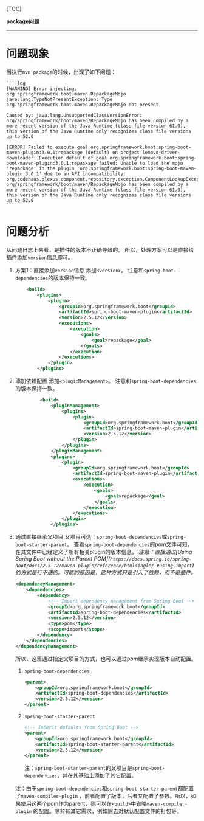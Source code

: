 [TOC]

**package问题**

---

# 问题现象

当执行`mvn package`的时候，出现了如下问题：

    ``` log
    [WARNING] Error injecting: org.springframework.boot.maven.RepackageMojo
    java.lang.TypeNotPresentException: Type org.springframework.boot.maven.RepackageMojo not present
    
    Caused by: java.lang.UnsupportedClassVersionError: org/springframework/boot/maven/RepackageMojo has been compiled by a more recent version of the Java Runtime (class file version 61.0), this version of the Java Runtime only recognizes class file versions up to 52.0
    
    [ERROR] Failed to execute goal org.springframework.boot:spring-boot-maven-plugin:3.0.1:repackage (default) on project lenovo-driver-downloader: Execution default of goal org.springframework.boot:spring-boot-maven-plugin:3.0.1:repackage failed: Unable to load the mojo 'repackage' in the plugin 'org.springframework.boot:spring-boot-maven-plugin:3.0.1' due to an API incompatibility: org.codehaus.plexus.component.repository.exception.ComponentLookupException: org/springframework/boot/maven/RepackageMojo has been compiled by a more recent version of the Java Runtime (class file version 61.0), this version of the Java Runtime only recognizes class file versions up to 52.0
    ```

# 问题分析

从问题日志上来看，是插件的版本不正确导致的。
所以，处理方案可以是直接给插件添加`version`信息即可。

1. 方案1：直接添加`version`信息
   添加`<version>`。
   注意和`spring-boot-dependencies`的版本保持一致。
    ```xml
        <build>
            <plugins>
                <plugin>
                    <groupId>org.springframework.boot</groupId>
                    <artifactId>spring-boot-maven-plugin</artifactId>
                    <version>2.5.12</version>
                    <executions>
                        <execution>
                            <goals>
                                <goal>repackage</goal>
                            </goals>
                        </execution>
                    </executions>
                </plugin>
            </plugins>
    ```
2. 添加依赖配置
   添加`<pluginManagement>`。
   注意和`spring-boot-dependencies`的版本保持一致。
   ```xml
            <build>
                <pluginManagement>
                    <plugins>
                        <plugin>
                            <groupId>org.springframework.boot</groupId>
                            <artifactId>spring-boot-maven-plugin</artifactId>
                            <version>2.5.12</version>
                        </plugin>
                    </plugins>
                </pluginManagement>
                <plugins>
                    <plugin>
                        <groupId>org.springframework.boot</groupId>
                        <artifactId>spring-boot-maven-plugin</artifactId>
                        <executions>
                            <execution>
                                <goals>
                                    <goal>repackage</goal>
                                </goals>
                            </execution>
                        </executions>
                    </plugin>
                </plugins>
    ```
3. 通过直接继承父项目
   父项目可选：`spring-boot-dependencies`或`spring-boot-starter-parent`。
   查看`spring-boot-dependencies`的pom文件可知，在其文件中已经定义了所有相关plugin的版本信息。
   *注意：直接通过[Using Spring Boot without the Parent POM](`https://docs.spring.io/spring-boot/docs/2.5.12/maven-plugin/reference/htmlsingle/ #using.import`)
   的方式是行不通的。可能的原因是，这种方式只是引入了依赖，而不是插件。*
    ```xml
    <dependencyManagement>
        <dependencies>
            <dependency>
                <!-- Import dependency management from Spring Boot -->
                <groupId>org.springframework.boot</groupId>
                <artifactId>spring-boot-dependencies</artifactId>
                <version>2.5.12</version>
                <type>pom</type>
                <scope>import</scope>
            </dependency>
        </dependencies>
    </dependencyManagement>
    ```
   所以，这里通过指定父项目的方式，也可以通过pom继承实现版本自动配置。
    1. `spring-boot-dependencies`
        ```xml
        <parent>
            <groupId>org.springframework.boot</groupId>
            <artifactId>spring-boot-dependencies</artifactId>
            <version>2.5.12</version>
        </parent>
        ```
    2. `spring-boot-starter-parent`

       ```xml
       <!-- Inherit defaults from Spring Boot -->
       <parent>
           <groupId>org.springframework.boot</groupId>
           <artifactId>spring-boot-starter-parent</artifactId>
           <version>2.5.12</version>
       </parent>
       ```
       注：`spring-boot-starter-parent`的父项目是`spring-boot-dependencies`，并在其基础上添加了其它配置。

   注：由于`spring-boot-dependencies`和`spring-boot-starter-parent`都配置了`maven-compiler-plugin`
   ，前者配置了版本，后者又配置了参数。所以，如果使用这两个pom作为parent，则可以在`<build>`中省略`maven-compiler-plugin`
   的配置。除非有其它需求，例如除去对默认配置文件的打包等。

